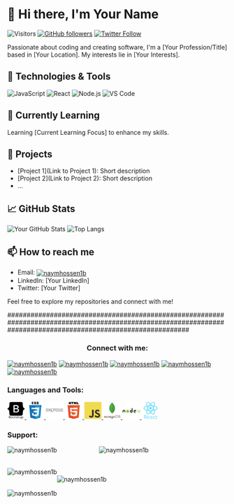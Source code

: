<!-- Header -->
# 👋 Hi there, I'm Your Name
![Visitors](https://visitor-badge.laobi.icu/badge?page_id=your-username.your-username)
[![GitHub followers](https://img.shields.io/github/followers/your-username.svg?style=social&label=Follow)](https://github.com/your-username)
[![Twitter Follow](https://img.shields.io/twitter/follow/your-twitter.svg?style=social)](https://twitter.com/your-twitter)

<!-- Introduction -->
Passionate about coding and creating software, I'm a [Your Profession/Title] based in [Your Location]. My interests lie in [Your Interests]. 

<!-- Technologies & Tools -->
## 🔧 Technologies & Tools
![JavaScript](https://img.shields.io/badge/JavaScript-ES6-yellow)
![React](https://img.shields.io/badge/React-16.8-blue)
![Node.js](https://img.shields.io/badge/Node.js-v14-green)
![VS Code](https://img.shields.io/badge/VS%20Code-1.58-purple)

<!-- Currently Learning -->
## 🌱 Currently Learning
Learning [Current Learning Focus] to enhance my skills.

<!-- Projects -->
## 🚀 Projects
- [Project 1](Link to Project 1): Short description
- [Project 2](Link to Project 2): Short description
- ...

<!-- GitHub Stats -->
## 📈 GitHub Stats
![Your GitHub Stats](https://github-readme-stats.vercel.app/api?username=your-username&show_icons=true&count_private=true&hide=contribs)
![Top Langs](https://github-readme-stats.vercel.app/api/top-langs/?username=your-username&layout=compact)

<!-- How to reach me -->
## 📫 How to reach me
- Email: <a href="https://twitter.com/naymhossen1b" target="blank"><img align="center" src="https://raw.githubusercontent.com/rahuldkjain/github-profile-readme-generator/master/src/images/icons/Social/twitter.svg" alt="naymhossen1b" height="30" width="40" /></a>
- LinkedIn: [Your LinkedIn]
- Twitter: [Your Twitter]

Feel free to explore my repositories and connect with me!

###############################################################################################################################################################

<h3 align="center">Connect with me:</h3>
<p align="left">
<a href="https://twitter.com/naymhossen1b" target="blank"><img align="center" src="https://raw.githubusercontent.com/rahuldkjain/github-profile-readme-generator/master/src/images/icons/Social/twitter.svg" alt="naymhossen1b" height="30" width="40" /></a>
<a href="https://linkedin.com/in/naymhossen1b" target="blank"><img align="center" src="https://raw.githubusercontent.com/rahuldkjain/github-profile-readme-generator/master/src/images/icons/Social/linked-in-alt.svg" alt="naymhossen1b" height="30" width="40" /></a>
<a href="https://stackoverflow.com/users/naymhossen1b" target="blank"><img align="center" src="https://raw.githubusercontent.com/rahuldkjain/github-profile-readme-generator/master/src/images/icons/Social/stack-overflow.svg" alt="naymhossen1b" height="30" width="40" /></a>
<a href="https://fb.com/naymhossen1b" target="blank"><img align="center" src="https://raw.githubusercontent.com/rahuldkjain/github-profile-readme-generator/master/src/images/icons/Social/facebook.svg" alt="naymhossen1b" height="30" width="40" /></a>
<a href="https://instagram.com/naymhossen1b" target="blank"><img align="center" src="https://raw.githubusercontent.com/rahuldkjain/github-profile-readme-generator/master/src/images/icons/Social/instagram.svg" alt="naymhossen1b" height="30" width="40" /></a>
</p>

<h3 align="left">Languages and Tools:</h3>
<p align="left"> <a href="https://getbootstrap.com" target="_blank" rel="noreferrer"> <img src="https://raw.githubusercontent.com/devicons/devicon/master/icons/bootstrap/bootstrap-plain-wordmark.svg" alt="bootstrap" width="40" height="40"/> </a> <a href="https://www.w3schools.com/css/" target="_blank" rel="noreferrer"> <img src="https://raw.githubusercontent.com/devicons/devicon/master/icons/css3/css3-original-wordmark.svg" alt="css3" width="40" height="40"/> </a> <a href="https://expressjs.com" target="_blank" rel="noreferrer"> <img src="https://raw.githubusercontent.com/devicons/devicon/master/icons/express/express-original-wordmark.svg" alt="express" width="40" height="40"/> </a> <a href="https://www.w3.org/html/" target="_blank" rel="noreferrer"> <img src="https://raw.githubusercontent.com/devicons/devicon/master/icons/html5/html5-original-wordmark.svg" alt="html5" width="40" height="40"/> </a> <a href="https://developer.mozilla.org/en-US/docs/Web/JavaScript" target="_blank" rel="noreferrer"> <img src="https://raw.githubusercontent.com/devicons/devicon/master/icons/javascript/javascript-original.svg" alt="javascript" width="40" height="40"/> </a> <a href="https://www.mongodb.com/" target="_blank" rel="noreferrer"> <img src="https://raw.githubusercontent.com/devicons/devicon/master/icons/mongodb/mongodb-original-wordmark.svg" alt="mongodb" width="40" height="40"/> </a> <a href="https://nodejs.org" target="_blank" rel="noreferrer"> <img src="https://raw.githubusercontent.com/devicons/devicon/master/icons/nodejs/nodejs-original-wordmark.svg" alt="nodejs" width="40" height="40"/> </a> <a href="https://reactjs.org/" target="_blank" rel="noreferrer"> <img src="https://raw.githubusercontent.com/devicons/devicon/master/icons/react/react-original-wordmark.svg" alt="react" width="40" height="40"/> </a> </p>

<h3 align="left">Support:</h3>
<p><a href="https://www.buymeacoffee.com/naymhossen1b"> <img align="left" src="https://cdn.buymeacoffee.com/buttons/v2/default-yellow.png" height="50" width="210" alt="naymhossen1b" /></a><a href="https://ko-fi.com/naymhossen1b"> <img align="left" src="https://cdn.ko-fi.com/cdn/kofi3.png?v=3" height="50" width="210" alt="naymhossen1b" /></a></p><br><br>

<p><img align="left" src="https://github-readme-stats.vercel.app/api/top-langs?username=naymhossen1b&show_icons=true&locale=en&layout=compact" alt="naymhossen1b" /></p>

<p>&nbsp;<img align="center" src="https://github-readme-stats.vercel.app/api?username=naymhossen1b&show_icons=true&locale=en" alt="naymhossen1b" /></p>

<p><img align="center" src="https://github-readme-streak-stats.herokuapp.com/?user=naymhossen1b&" alt="naymhossen1b" /></p>
